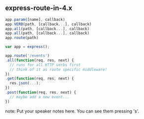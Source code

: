 ##  express-route-in-4.x


```js
app.param([name], callback)
app.VERB(path, [callback...], callback)
app.all(path, [callback...], callback)
app.all(path, [callback...], callback)
app.route(path)

```

```js
var app = express();

app.route('/events')
.all(function(req, res, next) {
  // runs for all HTTP verbs first
  // think of it as route specific middleware!
})
.get(function(req, res, next) {
  res.json(...);
})
.post(function(req, res, next) {
  // maybe add a new event...
})

```
note:
    Put your speaker notes here.
    You can see them pressing 's'.
